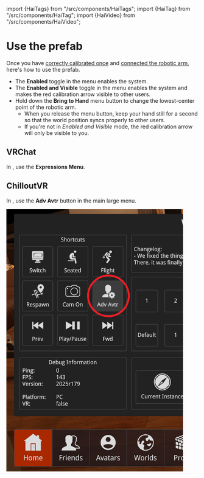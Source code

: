﻿---
sidebar_position: 45
---
import {HaiTags} from "/src/components/HaiTags";
import {HaiTag} from "/src/components/HaiTag";
import {HaiVideo} from "/src/components/HaiVideo";

# Use the prefab

<HaiTags>
<HaiTag requiresVRChat={true} short={true} /><HaiTag requiresChilloutVR={true} short={true} />
</HaiTags>

Once you have [correctly calibrated once](first-time-calibration) and [connected the robotic arm](connect), here's how to use the prefab.

- The **Enabled** toggle in the menu enables the system.
- The **Enabled and Visible** toggle in the menu enables the system and makes the red calibration arrow visible to other users.
- Hold down the **Bring to Hand** menu button to change the lowest-center point of the robotic arm.
  - When you release the menu button, keep your hand still for a second so that the world position syncs properly to other users.
  - If you're not in *Enabled and Visible* mode, the red calibration arrow will only be visible to you.

## VRChat

In <HaiTag requiresVRChat={true} short={true} />, use the **Expressions Menu**.

## ChilloutVR

In <HaiTag requiresChilloutVR={true} short={true} />, use the **Adv Avtr** button in the main large menu.

![cvr-adv.png](img/cvr-adv.png)